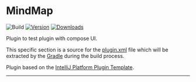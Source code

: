 # MindMap

![Build](https://github.com/netkex/MindMap/workflows/Build/badge.svg)
[![Version](https://img.shields.io/jetbrains/plugin/v/PLUGIN_ID.svg)](https://plugins.jetbrains.com/plugin/PLUGIN_ID)
[![Downloads](https://img.shields.io/jetbrains/plugin/d/PLUGIN_ID.svg)](https://plugins.jetbrains.com/plugin/PLUGIN_ID)

<!-- Plugin description -->
Plugin to test plugin with compose UI. 

This specific section is a source for the [plugin.xml](/src/main/resources/META-INF/plugin.xml) file which will be extracted by the [Gradle](/build.gradle.kts) during the build process.

[comment]: <> (To keep everything working, do not remove `<!-- ... -->` sections. )
<!-- Plugin description end -->

Plugin based on the [IntelliJ Platform Plugin Template][template].

[template]: https://github.com/JetBrains/intellij-platform-plugin-template

--- 